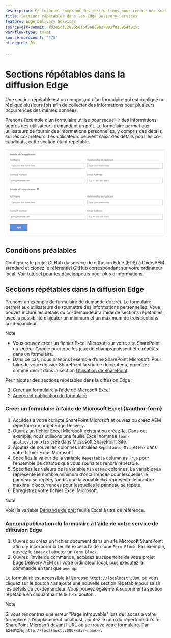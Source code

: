 ```yaml
---
description: Ce tutoriel comprend des instructions pour rendre une section d’un formulaire répétable.
title: Sections répétables dans les Edge Delivery Services
feature: Edge Delivery Services
source-git-commit: fd2e5df72e965ea6f9ad09b37983f815954f915c
workflow-type: tm+mt
source-wordcount: '475'
ht-degree: 0%

---
```



# Sections répétables dans la diffusion Edge

Une section répétable est un composant d’un formulaire qui est dupliqué ou répliqué plusieurs fois afin de collecter des informations pour plusieurs occurrences des mêmes données.

Prenons l’exemple d’un formulaire utilisé pour recueillir des informations auprès des utilisateurs demandant un prêt. Le formulaire permet aux utilisateurs de fournir des informations personnelles, y compris des détails sur les co-prêteurs. Les utilisateurs peuvent saisir des détails pour les co-candidats, cette section étant répétable.

![Sections répétables dans les formulaires](/help/forms/assets/eds-repeatable.png)

## Conditions préalables

Configurez le projet GitHub du service de diffusion Edge (EDS) à l’aide AEM standard et clonez le référentiel GitHub correspondant sur votre ordinateur local. Voir [tutoriel pour les développeurs](https://experienceleague.adobe.com/docs/experience-manager-cloud-service/content/edge-delivery/build/tutorial.html) pour plus d’informations.

## Sections répétables dans la diffusion Edge

Prenons un exemple de formulaire de demande de prêt. Le formulaire permet aux utilisateurs de soumettre des informations personnelles. Vous pouvez inclure les détails du co-demandeur à l’aide de sections répétables, avec la possibilité d’ajouter un minimum et un maximum de trois sections co-demandeur.

>[!NOTE]
>
> * Vous pouvez créer un fichier Excel Microsoft sur votre site SharePoint ou lecteur Google pour que les jeux de champs puissent être répétés dans un formulaire.
> * Dans ce cas, nous prenons l’exemple d’une SharePoint Microsoft. Pour faire de votre dossier SharePoint la source de contenu, procédez comme décrit dans la section [Utilisation de SharePoint](https://www.aem.live/docs/setup-customer-sharepoint).


Pour ajouter des sections répétables dans la diffusion Edge :

1. [Créer un formulaire à l’aide de Microsoft Excel](#author-form)
2. [Aperçu et publication du formulaire](#preview-form)

### Créer un formulaire à l’aide de Microsoft Excel {#author-form}

1. Accédez à votre compte SharePoint Microsoft et ouvrez ou créez AEM répertoire de projet Edge Delivery.
2. Ouvrez un fichier Excel Microsoft existant ou créez-le.
Dans cet exemple, nous utilisons une feuille Excel nommée `loan-application.xlsx` créé dans Microsoft SharePoint Site.
3. Ajoutez de nouvelles colonnes intitulées `Repeatable`, `Min`, et `Max` dans votre fichier Excel Microsoft.
4. Spécifiez la valeur de la variable `Repeatable` column as `True` pour l’ensemble de champs que vous souhaitez rendre répétable.
5. Spécifiez les valeurs de la variable `Min` et `Max` colonnes. La variable `Min` représente le nombre minimum d’occurrences pour lesquelles le panneau se répète, tandis que la variable `Max` représente le nombre maximal d’occurrences pour lesquelles le panneau se répète.
6. Enregistrez votre fichier Excel Microsoft.

>[!NOTE]
>
> Voici la variable [Demande de prêt](/help/forms/assets/loan-application.xlsx) feuille Excel à titre de référence.

### Aperçu/publication du formulaire à l’aide de votre service de diffusion Edge

1. Ouvrez ou créez un fichier document dans un site Microsoft SharePoint afin d’y incorporer la feuille Excel à l’aide d’une `Form Block`. Par exemple, ouvrez le `index` et ajouter un `Form Block`.
2. Ouvrez l’invite de commande, accédez au répertoire de votre projet Edge Delivery AEM sur votre ordinateur local, puis exécutez la commande en tant que `aem up`.

Le formulaire est accessible à l’adresse `https://localhost:3000`, où vous cliquez sur le bouton `Add` ajoute une nouvelle section répétable pour saisir les détails du co-demandeur. Vous pouvez également supprimer la section répétable en cliquant sur le `Delete` bouton .

>[!NOTE]
>
> Si vous rencontrez une erreur &quot;Page introuvable&quot; lors de l’accès à votre formulaire à l’emplacement localhost, ajoutez le nom du répertoire du site SharePoint Microsoft devant l’URL où se trouve votre formulaire. Par exemple, `http://localhost:3000/<dir-name>/`.




